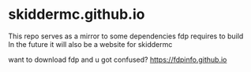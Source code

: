 # skiddermc.github.io
This repo serves as a mirror to some dependencies fdp requires to build <br>
In the future it will also be a website for skiddermc

want to download fdp and u got confused?
https://fdpinfo.github.io
